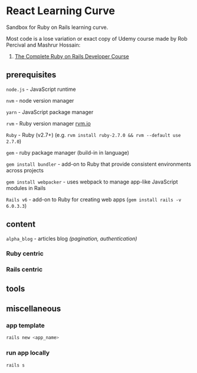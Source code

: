 # React Learning Curve

Sandbox for Ruby on Rails learning curve.

Most code is a lose variation or exact copy of Udemy course made by Rob Percival and Mashrur Hossain:

1. [The Complete Ruby on Rails Developer Course](https://www.udemy.com/course/the-complete-ruby-on-rails-developer-course/)

## prerequisites

`node.js` - JavaScript runtime

`nvm` - node version manager

`yarn` - JavaScript package manager

`rvm` - Ruby version manager [rvm.io](http://rvm.io/)

`Ruby` - Ruby (v2.7+) (e.g. `rvm install ruby-2.7.0 && rvm --default use 2.7.0`)

`gem` - ruby package manager (build-in in language)

`gem install bundler` - add-on to Ruby that provide consistent environments across projects

`gem install webpacker` - uses webpack to manage app-like JavaScript modules in Rails

`Rails v6` - add-on to Ruby for creating web apps (`gem install rails -v 6.0.3.3`)

## content

`alpha_blog` - articles blog _(pagination, authentication)_

### Ruby centric

### Rails centric

## tools

## miscellaneous

### app template

```bash
rails new <app_name>
```

### run app locally

```bash
rails s
```
